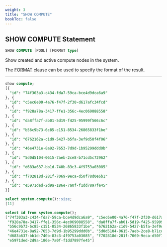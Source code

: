```yaml
---
weight: 3
title: "SHOW COMPUTE"
bookToc: false
---
```


## SHOW COMPUTE Statement

```SQL
SHOW COMPUTE [POOL] [FORMAT type]
```

Show created and active compute nodes in the system.

The [FORMAT](/docs/sql/query/format) clause can be used to specify the format of the result.

---

```SQL
show compute;
[{
  "id": "74f303a3-c434-fda7-59ca-bce4d9dca6a9"
}, {
  "id": "c5ec6e00-4a76-f47f-2f30-d617afc34fcd"
}, {
  "id": "f928a78a-3417-ffe1-356c-4ec069088558"
}, {
  "id": "da8ffa7f-ab01-5d19-f425-95999f566c6c"
}, {
  "id": "b56c9b73-6c85-c151-8534-26865833f1be"
}, {
  "id": "6762162a-c1d9-5427-b5fa-3ef9d50f4f06"
}, {
  "id": "46e4731e-8a92-7653-7d9d-1b95299ddd0b"
}, {
  "id": "5d0d5104-0615-7aeb-2ce8-b71cd5c72962"
}, {
  "id": "d683a637-bb1d-740b-83c3-4f9753a03085"
}, {
  "id": "f702818d-281f-7069-9eca-d50f78d0e6b1"
}, {
  "id": "e5971ded-2d9a-186e-7a0f-f1dd7897fe45"
}]

select system.compute()::size;
[11]

select id from system.compute();
["74f303a3-c434-fda7-59ca-bce4d9dca6a9", "c5ec6e00-4a76-f47f-2f30-d617afc34fcd",
 "f928a78a-3417-ffe1-356c-4ec069088558", "da8ffa7f-ab01-5d19-f425-95999f566c6c",
 "b56c9b73-6c85-c151-8534-26865833f1be", "6762162a-c1d9-5427-b5fa-3ef9d50f4f06",
 "46e4731e-8a92-7653-7d9d-1b95299ddd0b", "5d0d5104-0615-7aeb-2ce8-b71cd5c72962",
 "d683a637-bb1d-740b-83c3-4f9753a03085", "f702818d-281f-7069-9eca-d50f78d0e6b1",
 "e5971ded-2d9a-186e-7a0f-f1dd7897fe45"]
```
